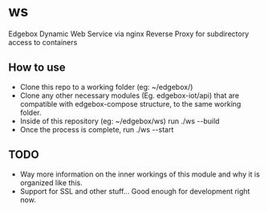 # ws

Edgebox Dynamic Web Service via nginx Reverse Proxy for subdirectory access to containers

## How to use

 - Clone this repo to a working folder (eg: ~/edgebox/)
 - Clone any other necessary modules (Eg. edgebox-iot/api) that are compatible with edgebox-compose structure, to the same working folder.
 - Inside of this repository (eg: ~/edgebox/ws) run ./ws --build
 - Once the process is complete, run ./ws --start

## TODO

 - Way more information on the inner workings of this module and why it is organized like this.
 - Support for SSL and other stuff... Good enough for development right now.